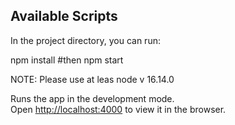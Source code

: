 ## Available Scripts

In the project directory, you can run:

npm install
#then
npm start


NOTE: Please use at leas node v 16.14.0


Runs the app in the development mode.\
Open [http://localhost:4000](http://localhost:4000) to view it in the browser.
